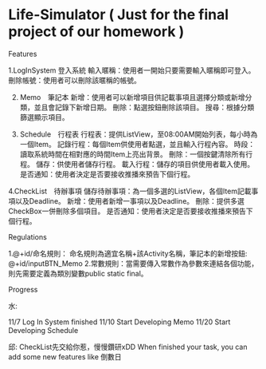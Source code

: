# Life-Simulator  ( Just for the final project of our homework )

Features 

1.LogInSystem 登入系統
輸入暱稱：使用者一開始只要需要輸入暱稱即可登入。
刪除帳號：使用者可以刪除該暱稱的帳號。

2. Memo　筆記本
新增：使用者可以新增項目供記載事項且選擇分類或新增分類，並且會記錄下新增日期。
刪除：點選按鈕刪除該項目。
搜尋：根據分類篩選顯示項目。

3. Schedule　行程表
行程表：提供ListView，至08:00AM開始列表，每小時為一個Item。
記錄行程：每個Item供使用者點選，並且輸入行程內容。
時段：讀取系統時間在相對應的時間Item上亮出背景。
刪除：一個按鍵清除所有行程。
儲存：供使用者儲存行程。
載入行程：儲存的項目供使用者載入使用。
是否通知：使用者決定是否要接收推播來預告下個行程。

4.CheckList　待辦事項
儲存待辦事項：為一個多選的ListView，各個Item記載事項以及Deadline。
新增：使用者新增一事項以及Deadline。
刪除：提供多選CheckBox一併刪除多個項目。
是否通知：使用者決定是否要接收推播來預告下個行程。


Regulations

1.@+id/命名規則： 命名規則為適宜名稱+該Activity名稱，筆記本的新增按鈕: @+id/inputBTN_Memo
2.常數規則：當需要傳入常數作為參數來連結各個功能，則先需要定義為類別變數public static final。

Progress

水: 

11/7 Log In System finished
11/10 Start Developing Memo
11/20 Start Developing Schedule

邱:
CheckList先交給你惹，慢慢鑽研xDD
When finished your task, you can add some new features like 倒數日
